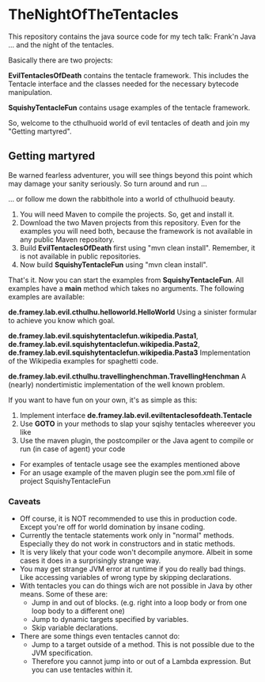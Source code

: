 # TheNightOfTheTentacles
This repository contains the java source code for my tech talk: Frank'n Java ... and the night of the tentacles.

Basically there are two projects:

**EvilTentaclesOfDeath** contains the tentacle framework. This includes the Tentacle interface and the classes needed for the necessary bytecode manipulation.

**SquishyTentacleFun** contains usage examples of the tentacle framework.

So, welcome to the cthulhuoid world of evil tentacles of death and join my "Getting martyred".

## Getting martyred
Be warned fearless adventurer, you will see things beyond this point which may damage your sanity seriously. So turn around and run ...

... or follow me down the rabbithole into a world of cthulhuoid beauty.

1. You will need Maven to compile the projects. So, get and install it.
2. Download the two Maven projects from this repository. Even for the examples you will need both, because the framework is not available in any public Maven repository.
3. Build **EvilTentaclesOfDeath** first using "mvn clean install". Remember, it is not available in public repositories.
4. Now build **SquishyTentacleFun** using "mvn clean install". 

That's it. Now you can start the examples from **SquishyTentacleFun**. All examples have a **main** method which takes no arguments. The following examples are available:

**de.framey.lab.evil.cthulhu.helloworld.HelloWorld** Using a sinister formular to achieve you know which goal.

**de.framey.lab.evil.squishytentaclefun.wikipedia.Pasta1**,
**de.framey.lab.evil.squishytentaclefun.wikipedia.Pasta2**,
**de.framey.lab.evil.squishytentaclefun.wikipedia.Pasta3** Implementation of the Wikipedia examples for spaghetti code.

**de.framey.lab.evil.cthulhu.travellinghenchman.TravellingHenchman** A (nearly) nondertimistic implementation of the well known problem.

If you want to have fun on your own, it's as simple as this:

1. Implement interface **de.framey.lab.evil.eviltentaclesofdeath.Tentacle**
2. Use **GOTO** in your methods to slap your sqishy tentacles whereever you like
3. Use the maven plugin, the postcompiler or the Java agent to compile or run (in case of agent) your code

* For examples of tentacle usage see the examples mentioned above
* For an usage example of the maven plugin see the pom.xml file of project SquishyTentacleFun

### Caveats

* Off course, it is NOT recommended to use this in production code. Except you're off for world domination by insane coding.
* Currently the tentacle statements work only in "normal" methods. Especially they do not work in constructors and in static methods.
* It is very likely that your code won't decompile anymore. Albeit in some cases it does in a surprisingly strange way.
* You may get strange JVM error at runtime if you do really bad things. Like accessing variables of wrong type by skipping declarations.
* With tentacles you can do things wich are not possible in Java by other means. Some of these are:
    * Jump in and out of blocks. (e.g. right into a loop body or from one loop body to a different one)
    * Jump to dynamic targets specified by variables.
    * Skip variable declarations.
* There are some things even tentacles cannot do:
    * Jump to a target outside of a method. This is not possible due to the JVM specification.
    * Therefore you cannot jump into or out of a Lambda expression. But you can use tentacles within it.